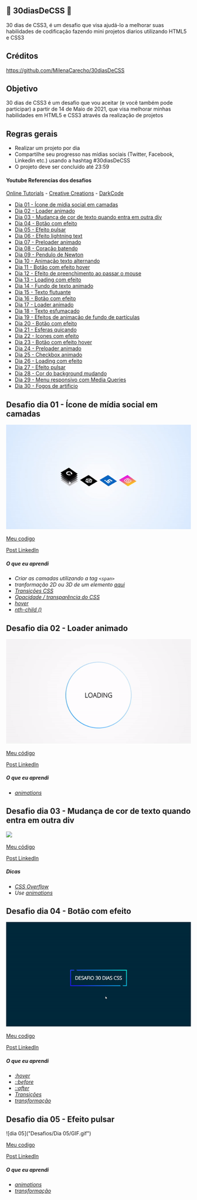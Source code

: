 ## 🚀 30diasDeCSS 🚀
 
 30 dias de CSS3, é um desafio que visa ajudá-lo a melhorar suas habilidades de codificação fazendo mini projetos diarios utilizando HTML5 e CSS3 
 
 ## Créditos 
 
 https://github.com/MilenaCarecho/30diasDeCSS

 ## Objetivo

30 dias de CSS3 é um desafio que vou aceitar (e você também pode participar) a partir de 14 de Maio de 2021, que visa melhorar minhas habilidades em HTML5 e CSS3 através da realização de projetos 

## Regras gerais

* Realizar um projeto por dia
* Compartilhe seu progresso nas mídias sociais (Twitter, Facebook, Linkedin etc.) usando a hashtag #30diasDeCSS
* O projeto deve ser concluído até 23:59

#### Youtube Referencias dos desafios
[Online Tutorials](https://www.youtube.com/channel/UCbwXnUipZsLfUckBPsC7Jog) - 
[Creative Creations](https://www.youtube.com/channel/UCOKmVksbzoKJKmtu7rlEM1A) - 
[DarkCode](https://www.youtube.com/channel/UCD3KVjbb7aq2OiOffuungzw)


* [Dia 01 - Ícone de mídia social em camadas](#id01)
* [Dia 02 - Loader animado](#id02)
* [Dia 03 - Mudança de cor de texto quando entra em outra div](#id03)
* [Dia 04 - Botão com efeito](#id04)
* [Dia 05 - Efeito pulsar](#id05)
* [Dia 06 - Efeito lightning text](#id06)
* [Dia 07 - Preloader animado](#id07)  
* [Dia 08 - Coração batendo](#id08)
* [Dia 09 - Pendulo de Newton](#id09)
* [Dia 10 - Animação texto alternando](#id10)
* [Dia 11 - Botão com efeito hover](#id11)
* [Dia 12 - Efeito de preenchimento ao passar o mouse](#id12)
* [Dia 13 - Loading com efeito](#id13)
* [Dia 14 - Fundo de texto animado](#id14)
* [Dia 15 - Texto flutuante](#id15)
* [Dia 16 - Botão com efeito](#id16)
* [Dia 17 - Loader animado](#id17)
* [Dia 18 - Texto esfumaçado](#id18)
* [Dia 19 - Efeitos de animação de fundo de partículas](#id19)
* [Dia 20 - Botão com efeito](#id20)
* [Dia 21 - Esferas quicando](#id21)
* [Dia 22 - Icones com efeito](#id22)
* [Dia 23 - Botão com efeito hover](#id23)
* [Dia 24 - Preloader animado](#id24)
* [Dia 25 - Checkbox animado](#id25)
* [Dia 26 - Loading com efeito](#id26)
* [Dia 27 - Efeito pulsar](#id27)
* [Dia 28 - Cor do background mudando](#id28)
* [Dia 29 - Menu responsivo com Media Queries](#id29)
* [Dia 30 - Fogos de artificio](#id30)


##  Desafio dia 01 - Ícone de mídia social em camadas <a name="id01"></a>

<img src="Desafios/Dia 01/GIF.gif">


[Meu codigo](https://github.com/will-yeager/Meu30diasDeCSS/tree/main/Desafios/Dia%2001)

[Post LinkedIn](https://www.linkedin.com/posts/willjsb_30diasdecss-activity-6799395005028020224-PCNy) 


##### O que eu aprendi


* *Criar as camadas utilizando a tag `<span>`*
* *tranformação 2D ou 3D de um elemento [aqui](https://www.w3schools.com/cssref/css3_pr_transform.asp)*
* *[Transições CSS](https://www.w3schools.com/css/css3_transitions.asp)*
* *[Opacidade / transparência do CSS](https://www.w3schools.com/css/css_image_transparency.asp)*
* *[hover](https://www.w3schools.com/cssref/sel_hover.asp)*
* *[nth-child ()](https://www.w3schools.com/cssref/sel_nth-child.asp)*



##  Desafio dia 02 - Loader animado <a name="id02"></a>

<img src="Desafios/Dia 02/GIF.gif">


[Meu código](https://github.com/will-yeager/Meu30diasDeCSS/tree/main/Desafios/Dia%2002)

[Post LinkedIn](https://www.linkedin.com/posts/willjsb_30diasdecss-activity-6799851614321672193-cTkH)

##### O que eu aprendi

* *[animations](https://www.w3schools.com/css/css3_animations.asp)*



##  Desafio dia 03 - Mudança de cor de texto quando entra em outra div <a name="id03"></a>

<img src="Desafios/Dia 03/GIF.gif">


[Meu código](https://github.com/will-yeager/Meu30diasDeCSS/tree/main/Desafios/Dia%2003)

[Post LinkedIn](https://www.linkedin.com/posts/willjsb_30diasdecss-activity-6800190277505183744-azqZ)


##### Dicas

* *[CSS Overflow](https://www.w3schools.com/css/css_overflow.asp)* 
* *Use [animations](https://www.w3schools.com/css/css3_animations.asp)*


##  Desafio dia 04 - Botão com efeito <a name="id04"></a>

<img src="Desafios/Dia 04/GIF.gif">

[Meu codigo](https://github.com/will-yeager/Meu30diasDeCSS/tree/main/Desafios/Dia%2004)

[Post LinkedIn](https://www.linkedin.com/posts/willjsb_30diasdecss-activity-6800455359850012673-DIre)

##### O que eu aprendi

* *[:hover](https://www.w3schools.com/cssref/sel_hover.asp)* 
* *[::before](https://www.w3schools.com/cssref/sel_before.asp)*
* *[::after](https://www.w3schools.com/cssref/sel_after.asp)*
* *[Transições ](https://www.w3schools.com/css/css3_transitions.asp)*
* *[transformação](https://www.w3schools.com/cssref/css3_pr_transform.asp)*

##  Desafio dia 05 - Efeito pulsar <a name="id05"></a>
![dia 05]("Desafios/Dia 05/GIF.gif")

[Meu codigo](https://github.com/will-yeager/Meu30diasDeCSS/tree/main/Desafios/Dia%2004)

[Post LinkedIn](https://www.linkedin.com/feed/update/urn:li:activity:6800924744817504256/)

##### O que eu aprendi

* *[animations](https://www.w3schools.com/css/css3_animations.asp)*
* *[transformação](https://www.w3schools.com/cssref/css3_pr_transform.asp)*
